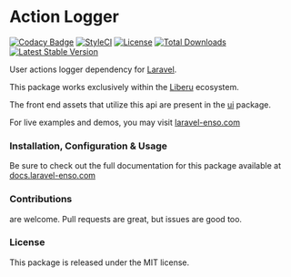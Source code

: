 # Action Logger
[![Codacy Badge](https://app.codacy.com/project/badge/Grade/2d3169454da144cdb8fb4a15b0a1e294)](https://www.codacy.com/gh/laravel-enso/action-logger?utm_source=github.com&amp;utm_medium=referral&amp;utm_content=laravel-enso/action-logger&amp;utm_campaign=Badge_Grade) 
[![StyleCI](https://github.styleci.io/repos/85554059/shield?branch=master)](https://github.styleci.io/repos/85554059)
[![License](https://poser.pugx.org/laravel-enso/action-logger/license)](https://packagist.org/packages/laravel-enso/action-logger)
[![Total Downloads](https://poser.pugx.org/laravel-enso/action-logger/downloads)](https://packagist.org/packages/laravel-enso/action-logger)
[![Latest Stable Version](https://poser.pugx.org/laravel-enso/action-logger/version)](https://packagist.org/packages/laravel-enso/action-logger)

User actions logger dependency for [Laravel](https://laravel.com).

This package works exclusively within the [Liberu](https://github.com/laravel-enso/Liberu) ecosystem.

The front end assets that utilize this api are present in the [ui](https://github.com/enso-ui/ui) package.

For live examples and demos, you may visit [laravel-enso.com](https://www.laravel-enso.com)

### Installation, Configuration & Usage

Be sure to check out the full documentation for this package available at [docs.laravel-enso.com](https://docs.laravel-enso.com/backend/action-logger.html)

### Contributions

are welcome. Pull requests are great, but issues are good too.

### License

This package is released under the MIT license.

